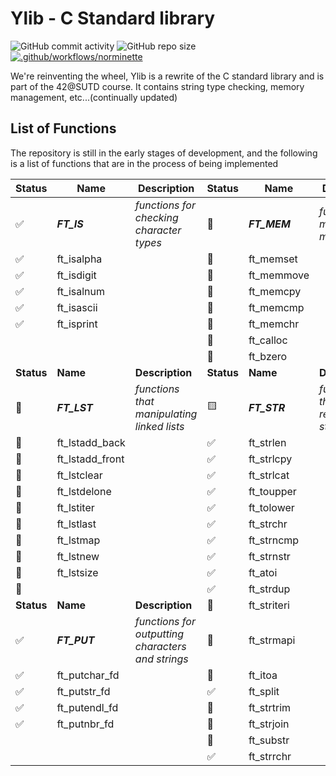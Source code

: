 # Ylib - C Standard library

![GitHub commit activity](https://img.shields.io/github/commit-activity/t/yuann3/Ylib) ![GitHub repo size](https://img.shields.io/github/repo-size/yuann3/Ylib) [![.github/workflows/norminette](https://github.com/yuann3/Ylib/actions/workflows/norminette.yml/badge.svg)](https://github.com/yuann3/Ylib/actions/workflows/norminette.yml)


We're reinventing the wheel, Ylib is a rewrite of the C standard library and is part of the 42@SUTD course. It contains string type checking, memory management, etc...(continually updated)

## List of Functions

The repository is still in the early stages of development, and the following is a list of functions that are in the process of being implemented


| **Status** | **Name**        | **Description**                                   | **Status** | **Name**     | **Description**                        |
| ---------- | --------------- | ------------------------------------------------- | ---------- | ------------ | -------------------------------------- |
| ✅          | **_FT_IS_**     | _functions for checking character types_          | 🔲          | **_FT_MEM_** | _functions for memory management_      |
| ✅          | ft_isalpha      |                                                   | 🔲          | ft_memset    |                                        |
| ✅          | ft_isdigit      |                                                   | 🔲          | ft_memmove   |                                        |
| ✅          | ft_isalnum      |                                                   | 🔲          | ft_memcpy    |                                        |
| ✅          | ft_isascii      |                                                   | 🔲          | ft_memcmp    |                                        |
| ✅          | ft_isprint      |                                                   | 🔲          | ft_memchr    |                                        |
|            |                 |                                                   | 🔲          | ft_calloc    |                                        |
|            |                 |                                                   | 🔲          | ft_bzero     |                                        |
| **Status** | **Name**        | **Description**                                   | **Status** | **Name**     | **Description**                        |
| 🔲          | **_FT_LST_**    | _functions that manipulating linked lists_        | 🟨          | **_FT_STR_** | _functions that are related to string_ |
| 🔲          | ft_lstadd_back  |                                                   | ✅          | ft_strlen    |                                        |
| 🔲          | ft_lstadd_front |                                                   | ✅          | ft_strlcpy   |                                        |
| 🔲          | ft_lstclear     |                                                   | ✅          | ft_strlcat   |                                        |
| 🔲          | ft_lstdelone    |                                                   | ✅          | ft_toupper   |                                        |
| 🔲          | ft_lstiter      |                                                   | ✅          | ft_tolower   |                                        |
| 🔲          | ft_lstlast      |                                                   | ✅          | ft_strchr    |                                        |
| 🔲          | ft_lstmap       |                                                   | ✅          | ft_strncmp   |                                        |
| 🔲          | ft_lstnew       |                                                   | ✅          | ft_strnstr   |                                        |
| 🔲          | ft_lstsize      |                                                   | ✅          | ft_atoi      |                                        |
| 🔲          |                 |                                                   | ✅          | ft_strdup    |                                        |
| **Status** | **Name**        | **Description**                                   | 🔲          | ft_striteri  |                                        |
| ✅          | **_FT_PUT_**    | _functions for outputting characters and strings_ | 🔲          | ft_strmapi   |                                        |
| ✅          | ft_putchar_fd   |                                                   | 🔲          | ft_itoa      |                                        |
| ✅          | ft_putstr_fd    |                                                   | ✅          | ft_split     |                                        |
| ✅          | ft_putendl_fd   |                                                   | 🔲          | ft_strtrim   |                                        |
| ✅          | ft_putnbr_fd    |                                                   | 🔲          | ft_strjoin   |                                        |
|            |                 |                                                   | 🔲          | ft_substr    |                                        |
|            |                 |                                                   | ✅          | ft_strrchr   |                                        |